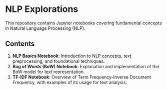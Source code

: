 # NLP Explorations

This repository contains Jupyter notebooks covering fundamental concepts in Natural Language Processing (NLP).

## Contents

1. **NLP Basics Notebook**: Introduction to NLP concepts, text preprocessing, and foundational techniques.
2. **Bag of Words (BoW) Notebook**: Explanation and implementation of the BoW model for text representation.
3. **TF-IDF Notebook**: Overview of Term Frequency-Inverse Document Frequency, with examples of its usage for text analysis.
